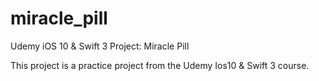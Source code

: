 # miracle_pill
Udemy iOS 10 &amp; Swift 3 Project: Miracle Pill

This project is a practice project from the Udemy Ios10 &amp; Swift 3 course.
